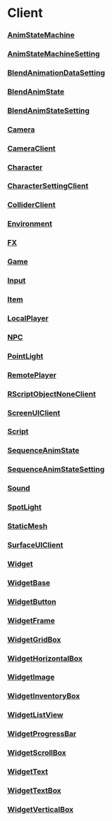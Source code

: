 # Client
### [**AnimStateMachine**](AnimStateMachine.md)
### [**AnimStateMachineSetting**](AnimStateMachineSetting.md)
### [**BlendAnimationDataSetting**](BlendAnimationDataSetting.md)
### [**BlendAnimState**](BlendAnimState.md)
### [**BlendAnimStateSetting**](BlendAnimStateSetting.md)
### [**Camera**](Camera.md)
### [**CameraClient**](CameraClient.md)
### [**Character**](Character.md)
### [**CharacterSettingClient**](CharacterSettingClient.md)
### [**ColliderClient**](ColliderClient.md)
### [**Environment**](Environment.md)
### [**FX**](FX.md)
### [**Game**](Game.md)
### [**Input**](Input.md)
### [**Item**](Item.md)
### [**LocalPlayer**](LocalPlayer.md)
### [**NPC**](NPC.md)
### [**PointLight**](PointLight.md)
### [**RemotePlayer**](RemotePlayer.md)
### [**RScriptObjectNoneClient**](RScriptObjectNoneClient.md)
### [**ScreenUIClient**](ScreenUIClient.md)
### [**Script**](Script.md)
### [**SequenceAnimState**](SequenceAnimState.md)
### [**SequenceAnimStateSetting**](SequenceAnimStateSetting.md)
### [**Sound**](Sound.md)
### [**SpotLight**](SpotLight.md)
### [**StaticMesh**](StaticMesh.md)
### [**SurfaceUIClient**](SurfaceUIClient.md)
### [**Widget**](Widget.md)
### [**WidgetBase**](WidgetBase.md)
### [**WidgetButton**](WidgetButton.md)
### [**WidgetFrame**](WidgetFrame.md)
### [**WidgetGridBox**](WidgetGridBox.md)
### [**WidgetHorizontalBox**](WidgetHorizontalBox.md)
### [**WidgetImage**](WidgetImage.md)
### [**WidgetInventoryBox**](WidgetInventoryBox.md)
### [**WidgetListView**](WidgetListView.md)
### [**WidgetProgressBar**](WidgetProgressBar.md)
### [**WidgetScrollBox**](WidgetScrollBox.md)
### [**WidgetText**](WidgetText.md)
### [**WidgetTextBox**](WidgetTextBox.md)
### [**WidgetVerticalBox**](WidgetVerticalBox.md)
